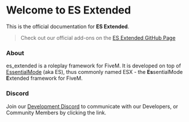 # Welcome to ES Extended

This is the official documentation for **ES Extended**.

> Check out our official add-ons on the [ES Extended GitHub Page](https://github.com/ESX-Org)

### About

es_extended is a roleplay framework for FiveM. It is developed on top of [EssentialMode](https://essentialmode.com/) (aka ES), thus commonly named ESX - the **Es**sentialMode **E**xtended framework for FiveM.

### Discord

Join our [Development Discord](https://discord.gg/ZX2rcJ3) to communicate with our Developers, or Community Members by clicking the link.
